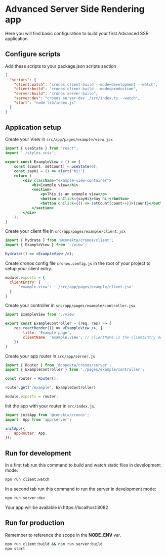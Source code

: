 # Advanced Server Side Rendering app

Here you will find basic configuration to build your first Advanced SSR application

## Configure scripts

Add these scripts to your package.json scripts section

```json
{
  "scripts": {
    "client:watch": "cronos client-build --mode=development --watch",
    "client:build": "cronos client-build --mode=production",
    "server:build": "cronos server-build",
    "server:dev": "cronos server-dev ./src/index.ts --watch",
    "start": "node lib/index.js"
  }
}
```
## Application setup

Create your View in `src/app/pages/example/view.jsx`

```jsx
import { useState } from "react";
import './styles.scss';

export const ExampleView = () => {
    const [count, setCount] = useState(0);
    const sayHi = () => alert('hi!')
    return (
        <div className="example-view-container">
            <h1>Example view</h1>
            <section>
                <p>This is an example view</p>
                <button onClick={sayHi}>Say hi!</button>
                <button onClick={() => setCount(count++)}>{count}</button>
            </section>
        </div>
    );
}
```

Create your client file in `src/app/pages/example/client.jsx`
```jsx
import { hydrate } from '@conekta/cronos/client';
import { ExampleView } from './view';

hydrate(() => <ExampleView />);
```

Create cronos config file `cronos.config.js` in the root of your project to setup your client entry.

```js
module.exports = {
  clientEntry: {
      'example.view': './src/app/pages/example/client.jsx'
  }
}
```

Create your controller in `src/app/pages/example/controller.jsx`
```jsx
import ExampleView from './view'

export const ExampleController = (req, res) => {
    res.reactRender(() => <ExampleView />, {
        title: 'Example page',
        clientName: 'example.view', // clientName is the clientEntry defined in cronos.config
    })
}

```
Create your app router in `src/app/server.js`

```jsx
import { Router } from '@conekta/cronos/server';
import { ExampleController } from './pages/example/controller';

const router = Router();

router.get('/example', ExampleController)

module.exports = router;
```

Init the app with your router in `src/index.js`.
```js
import initApp from '@conekta/cronos';
import  App from 'app/server';

initApp({
    appRouter: App,
});

```

## Run for development

In a first tab run this command to build and watch static files in development mode:
```bash
npm run client:watch
```

In a second tab run this command to run the server in development mode:
```bash
npm run server:dev
```

Your app will be available in https://localhost:8082

## Run for production
Remember to reference the scope in the **NODE_ENV** var.

```bash
npm run client:build && npm run server:build
npm start
```

